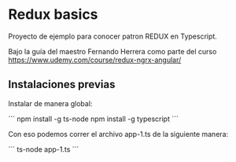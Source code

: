 # Redux basics

Proyecto de ejemplo para conocer patron REDUX en Typescript.

Bajo la guía del maestro Fernando Herrera como parte del curso https://www.udemy.com/course/redux-ngrx-angular/

## Instalaciones previas

Instalar de manera global:

´´´
npm install -g ts-node
npm install -g typescript
´´´

Con eso podemos correr el archivo app-1.ts de la siguiente manera:

´´´
ts-node app-1.ts
´´´